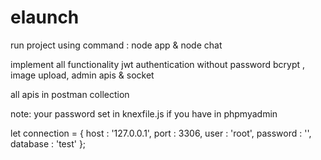 # elaunch

run project using command :  node app  & node chat

implement all functionality jwt authentication without password bcrypt , image upload, admin apis & socket

all apis in postman collection

note: your password set in knexfile.js if you have in phpmyadmin


let connection = {
    host : '127.0.0.1',
    port : 3306,
    user : 'root',
    password : '',
    database : 'test'
};

